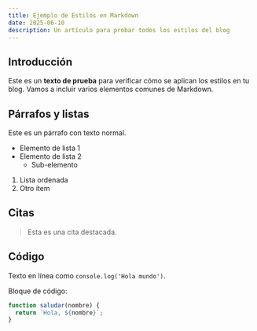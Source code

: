 ```yaml
---
title: Ejemplo de Estilos en Markdown
date: 2025-06-10
description: Un artículo para probar todos los estilos del blog
---
```


## Introducción

Este es un **texto de prueba** para verificar cómo se aplican los estilos en tu blog. Vamos a incluir varios elementos comunes de Markdown.

## Párrafos y listas

Este es un párrafo con texto normal.

- Elemento de lista 1
- Elemento de lista 2
  - Sub-elemento

1. Lista ordenada
2. Otro ítem

## Citas

> Esta es una cita destacada.

## Código

Texto en línea como `console.log('Hola mundo')`.

Bloque de código:

```js
function saludar(nombre) {
  return `Hola, ${nombre}`;
}
